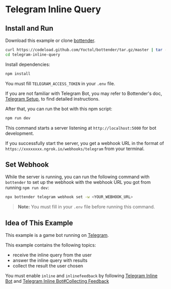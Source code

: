 # Telegram Inline Query

## Install and Run

Download this example or clone [bottender](https://github.com/Yoctol/bottender).

```sh
curl https://codeload.github.com/Yoctol/bottender/tar.gz/master | tar -xz --strip=2 bottender-master/examples/telegram-inline-query
cd telegram-inline-query
```

Install dependencies:

```sh
npm install
```

You must fill `TELEGRAM_ACCESS_TOKEN` in your `.env` file.

If you are not familiar with Telegram Bot, you may refer to Bottender's doc, [Telegram Setup](https://bottender.js.org/docs/channel-telegram-setup), to find detailed instructions.

After that, you can run the bot with this npm script:

```sh
npm run dev
```

This command starts a server listening at `http://localhost:5000` for bot development.

If you successfully start the server, you get a webhook URL in the format of `https://xxxxxxxx.ngrok.io/webhooks/telegram` from your terminal.

## Set Webhook

While the server is running, you can run the following command with `bottender` to set up the webhook with the webhook URL you got from running `npm run dev`:

```sh
npx bottender telegram webhook set -w <YOUR_WEBHOOK_URL>
```

> **Note:** You must fill in your `.env` file before running this command.

## Idea of This Example

This example is a game bot running on [Telegram](https://telegram.org/).

This example contains the following topics:

- receive the inline query from the user
- answer the inline query with results
- collect the result the user chosen

You must enable `inline` and `inlinefeedback` by following [Telegram Inline Bot](https://core.telegram.org/bots/inline) and [Telegram Inline Bot#Collecting Feedback](https://core.telegram.org/bots/inline#collecting-feedback)